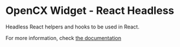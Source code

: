 # OpenCX Widget - React Headless

Headless React helpers and hooks to be used in React.

For more information, check [the documentation](https://docs.open.cx/widget/getting-started)
